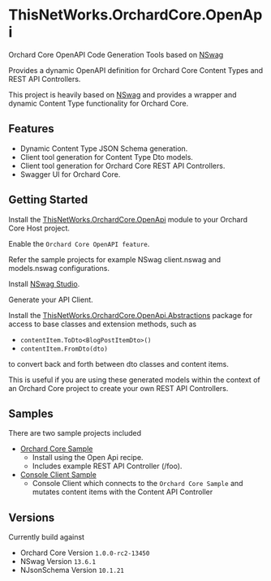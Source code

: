 # ThisNetWorks.OrchardCore.OpenApi
Orchard Core OpenAPI Code Generation Tools based on [NSwag](https://github.com/RicoSuter/NSwag)

Provides a dynamic OpenAPI definition for Orchard Core Content Types and REST API Controllers.

This project is heavily based on [NSwag](https://github.com/RicoSuter/NSwag) and provides a wrapper and dynamic Content Type
functionality for Orchard Core.

## Features

- Dynamic Content Type JSON Schema generation.
- Client tool generation for Content Type Dto models.
- Client tool generation for Orchard Core REST API Controllers.
- Swagger UI for Orchard Core.

## Getting Started

Install the [ThisNetWorks.OrchardCore.OpenApi](https://www.nuget.org/packages/ThisNetWorks.OrchardCore.OpenApi) module to your Orchard Core Host project.

Enable the `Orchard Core OpenAPI feature`.

Refer the sample projects for example NSwag client.nswag and models.nswag configurations.

Install [NSwag Studio](https://github.com/RicoSuter/NSwag/releases).

Generate your API Client.

Install the [ThisNetWorks.OrchardCore.OpenApi.Abstractions](https://www.nuget.org/packages/ThisNetWorks.OrchardCore.OpenApi.Abstractions) package for access to base classes
and extension methods, such as 
- `contentItem.ToDto<BlogPostItemDto>()`
- `contentItem.FromDto(dto)`

to convert back and forth between dto classes and content items.

This is useful if you are using these generated models within the context of an Orchard Core project
to create your own REST API Controllers.

## Samples

There are two sample projects included
- [Orchard Core Sample](https://github.com/ThisNetWorks/ThisNetWorks.OrchardCore.OpenApi/blob/master/samples/ThisNetWorks.OrchardCore.OpenApi.Sample)
  - Install using the Open Api recipe.
  - Includes example REST API Controller (/foo).
- [Console Client Sample](https://github.com/ThisNetWorks/ThisNetWorks.OrchardCore.OpenApi/blob/master/samples/ThisNetWorks.OrchardCore.OpenApi.ConsoleClient)
  - Console Client which connects to the `Orchard Core Sample` and mutates content items with the Content API Controller

## Versions

Currently build against 

- Orchard Core Version `1.0.0-rc2-13450`
- NSwag Version `13.6.1`
- NJsonSchema Version `10.1.21`
  
